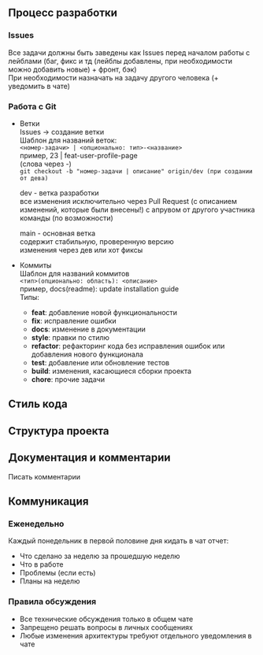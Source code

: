 ## Процесс разработки
### Issues
Все задачи должны быть заведены как Issues перед началом работы с лейблами (баг, фикс и тд (лейблы добавлены, при необходимости можно добавить новые) + фронт, бэк)  
При необходимости назначать на задачу другого человека (+ уведомить в чате)
### Работа с Git
- Ветки  
	Issues -> создание ветки   
	Шаблон для названий веток:    
	```<номер-задачи> | <опционально: тип>-<название>```  
	пример, 23 | feat-user-profile-page  
	(слова через -)  
	```git checkout -b "номер-задачи | описание" origin/dev (при создании от дева)```
	  
	dev - ветка разработки    
	все изменения исключительно через Pull Request (с описанием изменений, которые были внесены!) с апрувом от другого участника команды (по возможности)  
	  
	main - основная ветка  
	содержит стабильную, проверенную версию  
	изменения через дев или хот фиксы
- Коммиты  
	Шаблон для названий коммитов  
	```<тип>(опционально: область): <описание>```  
	пример, docs(readme): update installation guide  
	Типы:
	- **feat**: добавление новой функциональности
	- **fix**: исправление ошибки
	- **docs**: изменение в документации
	- **style**: правки по стилю
	- **refactor**: рефакторинг кода без исправления ошибок или добавления нового функционала
	- **test**: добавление или обновление тестов
	- **build**: изменения, касающиеся сборки проекта
	- **chore**: прочие задачи


## Стиль кода

## Структура проекта

## Документация и комментарии
Писать комментарии

## Коммуникация
### Еженедельно
Каждый понедельник в первой половине дня кидать в чат отчет:
- Что сделано за неделю за прошедшую неделю
- Что в работе
- Проблемы (если есть)
- Планы на неделю
### Правила обсуждения
- Все технические обсуждения только в общем чате
- Запрещено решать вопросы в личных сообщениях
- Любые изменения архитектуры требуют отдельного уведомления в чате
